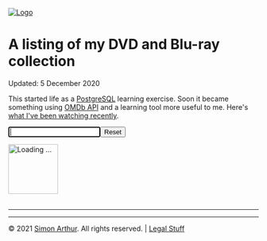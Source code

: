 <script src="https://www.simonarthur.co.uk/includes/scripts/md-page.js"></script>

[![Logo](https://www.simonarthur.co.uk/includes/images/anomis66_jack.png "Keep It Simple, Simon")][home]






A listing of my DVD and Blu-ray collection
==========================================

Updated: 5 December 2020

This started life as a [PostgreSQL](https://www.postgresql.org/) learning exercise. Soon it became something using [OMDb API](https://www.omdbapi.com/) and a learning tool more useful to me. Here's [what I've been watching recently](https://m.imdb.com/user/ur90560186/checkins?sort=list_order%2Cdesc&view=grid).

<form action="#">
	<p><input type="text" name="quicksearch" id="quicksearch" autofocus /><input type="reset" /></p>
</form>

<div id="loading">
	<img src="https://www.simonarthur.co.uk/includes/images/loading-gray.gif" alt="Loading ... " width="100" />
</div>

<div id="csv-list">&nbsp;</div>

<script>
/* LOAD TSV OF MOVIES
------------------------------ */
document.getElementById("loading").style.display = ""; // show the loading image

if (window.XMLHttpRequest) {
	// ---- Code for IE7+, Firefox, Chrome, Opera, Safari -----
	xhttp=new XMLHttpRequest();
} 
else {  
	// ----- Code for IE6, IE5 -----
	xhttp=new ActiveXObject("Microsoft.XMLHTTP");
}
xhttp.onreadystatechange = function() {
	if (this.readyState == 4 && this.status == 200) {
		document.getElementById("loading").style.display = "none"; // hide the loading image
		doStuff(this.responseText); // if successful do stuff with it.
	}
};
var rnd = (Math.random() * (1000-0+1) ) << 0; // random() cache buster;
xhttp.open("GET", "myfilms.tsv?" + rnd, true);
xhttp.send();


/* FUNCTION TO DO STUFF WITH AJAX RESPONSE
------------------------------ */
function doStuff(file) {
	// Add SPACE after commas.
	file = file.replace(/(?:\,)/g, ', ');				
	// replace DELIMITER with next record code
	file = file.replace(/(?:\|)/g, '</td><td>');
	// replace EOL with next record code
	file = file.replace(/(?:\r\n|\r|\n)/g, '</tr><tr><td>');  
	// replace \N with space
	file = file.replace(/(?:\\N)/g, '&nbsp;');
	// top & tail the output to ensure valid html
	document.getElementById("csv-list").innerHTML = '<table><tr><td>' + file + '</tr></table>';
}
</script>

<script src="http://code.jquery.com/jquery-1.11.1.min.js"></script>
<script src="https://www.simonarthur.co.uk/includes/scripts/quick-filter.js"></script>




------

<ul id="myNavbar" class="columns"></ul>
<script src="https://www.simonarthur.co.uk/includes/scripts/navigation.main.js"></script>

------

&copy; 2021 [Simon Arthur][home].  All rights reserved. | [Legal Stuff][legal]

[home]: <https://www.simonarthur.co.uk/> "Keep It Simple, Simon"
[legal]: <https://www.simonarthur.co.uk/legal.html> "Legal Stuff"